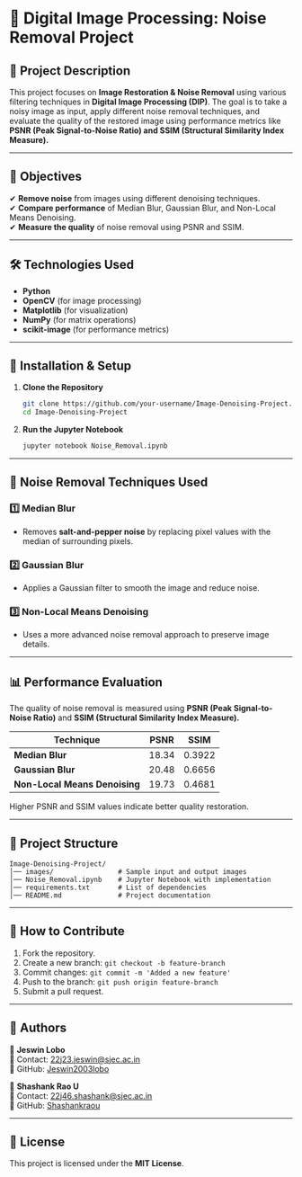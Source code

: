 # 📌 Digital Image Processing: Noise Removal Project

## 📝 Project Description
This project focuses on **Image Restoration & Noise Removal** using various filtering techniques in **Digital Image Processing (DIP)**. The goal is to take a noisy image as input, apply different noise removal techniques, and evaluate the quality of the restored image using performance metrics like **PSNR (Peak Signal-to-Noise Ratio) and SSIM (Structural Similarity Index Measure).**

---

## 🎯 Objectives
✔ **Remove noise** from images using different denoising techniques.  
✔ **Compare performance** of Median Blur, Gaussian Blur, and Non-Local Means Denoising.  
✔ **Measure the quality** of noise removal using PSNR and SSIM.  

---

## 🛠️ Technologies Used
- **Python**  
- **OpenCV** (for image processing)  
- **Matplotlib** (for visualization)  
- **NumPy** (for matrix operations)  
- **scikit-image** (for performance metrics)  

---

## 🔧 Installation & Setup
1. **Clone the Repository**
   ```bash
   git clone https://github.com/your-username/Image-Denoising-Project.git
   cd Image-Denoising-Project
   ```

2. **Run the Jupyter Notebook**
   ```bash
   jupyter notebook Noise_Removal.ipynb
   ```

---

## 📸 Noise Removal Techniques Used
### 1️⃣ **Median Blur**
- Removes **salt-and-pepper noise** by replacing pixel values with the median of surrounding pixels.

### 2️⃣ **Gaussian Blur**
- Applies a Gaussian filter to smooth the image and reduce noise.

### 3️⃣ **Non-Local Means Denoising**
- Uses a more advanced noise removal approach to preserve image details.

---

## 📊 Performance Evaluation
The quality of noise removal is measured using **PSNR (Peak Signal-to-Noise Ratio)** and **SSIM (Structural Similarity Index Measure).**

| Technique | PSNR  | SSIM  |
|-----------|-------|-------|
| **Median Blur** | 18.34 | 0.3922 |
| **Gaussian Blur** | 20.48 | 0.6656 |
| **Non-Local Means Denoising** | 19.73 | 0.4681 |

Higher PSNR and SSIM values indicate better quality restoration.

---

## 📂 Project Structure
```
Image-Denoising-Project/
│── images/                # Sample input and output images
│── Noise_Removal.ipynb    # Jupyter Notebook with implementation
│── requirements.txt       # List of dependencies
│── README.md              # Project documentation
```

---

## 🚀 How to Contribute
1. Fork the repository.
2. Create a new branch: `git checkout -b feature-branch`
3. Commit changes: `git commit -m 'Added a new feature'`
4. Push to the branch: `git push origin feature-branch`
5. Submit a pull request.

---

## 📌 Authors
👤 **Jeswin Lobo**  
📧 Contact: [22j23.jeswin@sjec.ac.in](mailto:22j23.jeswin@sjec.ac.in)  
🔗 GitHub: [Jeswin2003lobo](https://github.com/Jeswin2003lobo) 

👤 **Shashank Rao U**  
📧 Contact: [22j46.shashank@sjec.ac.in](mailto:22j46.shashank@sjec.ac.in)  
🔗 GitHub: [Shashankraou](https://github.com/Shashankraou) 

---

## 📜 License
This project is licensed under the **MIT License**.
